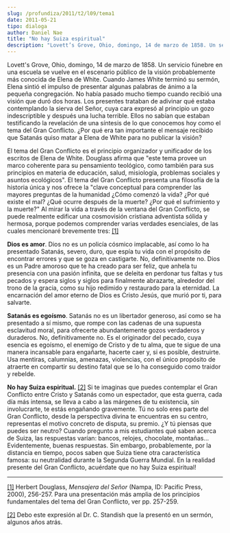 ```yaml
---
slug: /profundiza/2011/t2/l09/tema1
date: 2011-05-21
tipo: dialoga
author: Daniel Nae
title: "No hay Suiza espiritual"
description: "Lovett’s Grove, Ohio, domingo, 14 de marzo de 1858. Un servicio fúnebre en una  escuela se vuelve en el escenario público de la visión probablemente más  conocida de Elena de White."
---
```


Lovett's Grove, Ohio, domingo, 14 de marzo de 1858. Un servicio fúnebre en una escuela se vuelve en el escenario público de la visión probablemente más conocida de Elena de White. Cuando James White terminó su sermón, Elena sintió el impulso de presentar algunas palabras de ánimo a la pequeña congregación. No había pasado mucho tiempo cuando recibió una visión que duró dos horas. Los presentes trataban de adivinar qué estaba contemplando la sierva del Señor, cuya cara expresó al principio un gozo indescriptible y después una lucha terrible. Ellos no sabían que estaban testificando la revelación de una síntesis de lo que conocemos hoy como el tema del Gran Conflicto. ¿Por qué era tan importante el mensaje recibido que Satanás quiso matar a Elena de White para no publicar la visión?

El tema del Gran Conflicto es el principio organizador y unificador de los escritos de Elena de White. Douglass afirma que "este tema provee un marco coherente para su pensamiento teológico, como también para sus principios en materia de educación, salud, misiología, problemas sociales y asuntos ecológicos". El tema del Gran Conflicto presenta una filosofía de la historia única y nos ofrece la "clave conceptual para comprender las mayores preguntas de la humanidad ¿Cómo comenzó la vida? ¿Por qué existe el mal? ¿Qué ocurre después de la muerte? ¿Por qué el sufrimiento y la muerte?" Al mirar la vida a través de la ventana del Gran Conflicto, se puede realmente edificar una cosmovisión cristiana adventista sólida y hermosa, porque podemos comprender varias verdades esenciales, de las cuales mencionaré brevemente tres: [[1]](#_ftn1 "")

**Dios es amor**. Dios no es un policía cósmico implacable, así como lo ha presentado Satanás, severo, duro, que espía tu vida con el propósito de encontrar errores y que se goza en castigarte. No, definitivamente no. Dios es un Padre amoroso que te ha creado para ser feliz, que anhela tu presencia con una pasión infinita, que se deleita en perdonar tus faltas y tus pecados y espera siglos y siglos para finalmente abrazarte, alrededor del trono de la gracia, como su hijo redimido y restaurado para la eternidad. La encarnación del amor eterno de Dios es Cristo Jesús, que murió por ti, para salvarte.

**Satanás es egoísmo**. Satanás no es un libertador generoso, así como se ha presentado a sí mismo, que rompe con las cadenas de una supuesta esclavitud moral, para ofrecerte abundantemente gozos verdaderos y duraderos. No, definitivamente no. Es el originador del pecado, cuya esencia es egoísmo, el enemigo de Cristo y de tu alma, que te sigue de una manera incansable para engañarte, hacerte caer y, si es posible, destruirte. Usa mentiras, calumnias, amenazas, violencias, con el único propósito de atraerte en compartir su destino fatal que se lo ha conseguido como traidor y rebelde.

**No hay Suiza espiritual.** [[2]](#_ftn2 "") Si te imaginas que puedes contemplar el Gran Conflicto entre Cristo y Satanás como un espectador, que esta guerra, cada día más intensa, se lleva a cabo a las márgenes de tu existencia, sin involucrarte, te estás engañando gravemente. Tú no solo eres parte del Gran Conflicto, desde la perspectiva divina te encuentras en su centro, representas el motivo concreto de disputa, su premio. ¿Y tú piensas que puedes ser neutro? Cuando pregunto a mis estudiantes qué saben acerca de Suiza, las respuestas varían: bancos, relojes, chocolate, montañas… Evidentemente, buenas respuestas. Sin embargo, probablemente, por la distancia en tiempo, pocos saben que Suiza tiene otra característica famosa: su neutralidad durante la Segunda Guerra Mundial. En la realidad presente del Gran Conflicto, acuérdate que no hay Suiza espiritual!

* * *

[[1]](#_ftnref1 "") Herbert Douglass, _Mensajera del Señor_ (Nampa, ID: Pacific Press, 2000), 256-257. Para una presentación más amplia de los principios fundamentales del tema del Gran Conflicto, ver pp. 257-259.

[[2]](#_ftnref2 "") Debo este expresión al Dr. C. Standish que la presentó en un sermón, algunos años atrás.
